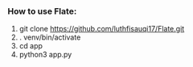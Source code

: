 ### How to use Flate:
1. git clone https://github.com/luthfisauqi17/Flate.git
2. . venv/bin/activate
3. cd app
4. python3 app.py